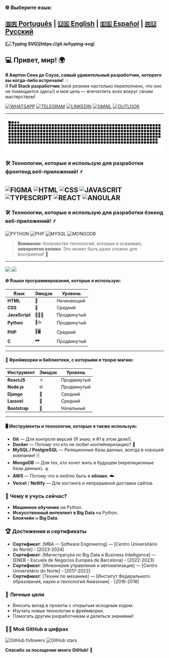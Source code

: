 ### 🌐 Выберите язык:

[🇧🇷 Português](README.md) | [🇺🇸 English](README.en.md) | [🇪🇸 Español](README.es.md) | [🇷🇺 Русский](README.ru.md)
---
**[![Typing SVG](https://readme-typing-svg.herokuapp.com?font=Ubuntu+Mono&size=40&pause=1000&color=ADD8E6&background=FFCC0000&center=true&vCenter=true&width=435&lines=%D0%9F%D1%80%D0%B8%D0%B2%D0%B5%D1%82%2C+%D0%BC%D0%B8%D1%80!;%D0%AF+A%D0%B9%D1%80%D1%82%D0%BE%D0%BD+%D0%A1%D0%B5%D0%BD%D0%B0.;%D0%94%D0%BE%D0%B1%D1%80%D0%BE+%D0%BF%D0%BE%D0%B6%D0%B0%D0%BB%D0%BE%D0%B2%D0%B0%D1%82%D1%8C!)](https://git.io/typing-svg)**

## 💻 Привет, мир! 🌍

**Я Аиртон Сена де Соуза, самый удивительный разработчик, которого вы когда-либо встречали!** 💥  
Я **Full Stack разработчик** (мой резюме настолько переполнено, что оно не помещается здесь!) и моя цель — впечатлить всех вокруг своим мастерством!

[![WHATSAPP](https://img.shields.io/badge/WhatsApp-25D366?style=for-the-badge&logo=whatsapp&logoColor=white)](https://wa.me/+380975521736)
[![TELEGRAM](https://img.shields.io/badge/Telegram-2CA5E0?style=for-the-badge&logo=telegram&logoColor=white)](https://t.me/airtonsenadesouza)
[![LINKEDIN](https://img.shields.io/badge/LinkedIn-0077B5?style=for-the-badge&logo=linkedin&logoColor=white)](https://www.linkedin.com/in/airton-sena-de-souza-7809a4191/)
[![GMAIL](https://img.shields.io/badge/Gmail-D14836?style=for-the-badge&logo=gmail&logoColor=white)](mailto:airtonbram@gmail.com)
[![OUTLOOK](https://img.shields.io/badge/Microsoft_Outlook-0078D4?style=for-the-badge&logo=microsoft-outlook&logoColor=white)](mailto:airton_pride@hotmail.com)

---

<picture align="center">
  <source media="(prefers-color-scheme: dark)" srcset="https://raw.githubusercontent.com/airtonsenadesouza/airtonsenadesouza/output/github-contribution-grid-snake-dark.svg">
  <source media="(prefers-color-scheme: light)" srcset="https://raw.githubusercontent.com/airtonsenadesouza/airtonsenadesouza/output/github-contribution-grid-snake-dark.svg">
  <img align="center" alt="github contribution grid snake animation" src="https://raw.githubusercontent.com/airtonsenadesouza/airtonsenadesouza/output/github-contribution-grid-snake.svg">
</picture>

### 🛠️ Технологии, которые я использую для разработки фронтенд веб-приложений! ⚡️
![FIGMA](https://img.shields.io/badge/Figma-F24E1E?style=for-the-badge&logo=figma&logoColor=white)
![HTML](https://img.shields.io/badge/HTML5-E34F26?style=for-the-badge&logo=html5&logoColor=white) 
![CSS](https://img.shields.io/badge/CSS3-1572B6?style=for-the-badge&logo=css3&logoColor=white)
![JAVASCRIT](https://img.shields.io/badge/JavaScript-323330?style=for-the-badge&logo=javascript&logoColor=F7DF1E)
![TYPESCRIPT](https://img.shields.io/badge/TypeScript-007ACC?style=for-the-badge&logo=typescript&logoColor=white)
![REACT](https://img.shields.io/badge/React-20232A?style=for-the-badge&logo=react&logoColor=61DAFB)
![ANGULAR](https://img.shields.io/badge/Angular-DD0031?style=for-the-badge&logo=angular&logoColor=white)
---
### 🛠️ Технологии, которые я использую для разработки бэкенд веб-приложений! ⚡️
![PYTHON](https://img.shields.io/badge/Python-14354C?style=for-the-badge&logo=python&logoColor=white)
![PHP](https://img.shields.io/badge/PHP-777BB4?style=for-the-badge&logo=php&logoColor=white)
![MYSQL](https://img.shields.io/badge/MySQL-00000F?style=for-the-badge&logo=mysql&logoColor=white)
![MONGODB](https://img.shields.io/badge/MongoDB-4EA94B?style=for-the-badge&logo=mongodb&logoColor=white)
> **Внимание:** Количество технологий, которые я осваиваю, **невероятно велико**. Это может быть даже сложно для восприятия! 👀
---
<div>
  <img align="center" src="https://github-readme-stats.vercel.app/api?username=airtonsenadesouza&show_icons=true&count_private=true&theme=radical" />
  <img align="center" src="https://github-readme-stats.vercel.app/api/top-langs/?username=airtonsenadesouza&langs_count=6&theme=radical" />
</div>

#### 🌐 **Языки программирования, которые я использую:**

| Язык         | Эмодзи   | Уровень   |
|--------------|----------|-----------|
| **HTML**     | 👑       | Начинающий |
| **CSS**      | 💅       | Средний   |
| **JavaScript** | 🧙‍♂️✨ | Продвинутый |
| **Python**   | 🤖☕     | Продвинутый |
| **PHP**      | 🔧🖥     | Средний   |
| **C**        | 🕶       | Продвинутый |

---

#### 🎨 **Фреймворки и библиотеки, с которыми я творю магию:**

| Инструмент       | Эмодзи     | Уровень     |
|------------------|------------|-------------|
| **ReactJS**      | ⚛️        | Продвинутый |
| **Node.js**      | 🌐        | Продвинутый |
| **Django**       | 🐍        | Средний     |
| **Laravel**      | 🚀        | Средний     |
| **Bootstrap**    | 💅        | Начальный   |

---

#### 🖥️ **Инструменты и технологии, которые я также использую:**

- **Git** — Для контроля версий (Я знаю, я #1 в этом деле!).
- **Docker** — Потому что кто не любит контейнеризацию? 🐳
- **MySQL / PostgreSQL** — Реляционные базы данных, всегда в хорошей компании! 🗄️
- **MongoDB** — Для тех, кто хочет жить в будущем (нереляционные базы данных). 🛸
- **AWS** — Потому что я люблю быть в **облаке**. ☁️
- **Vercel** / **Netlify** — Для хостинга и непрерывной доставки сайтов.

### 🌱 **Чему я учусь сейчас?**
- **Машинное обучение** на Python.
- **Искусственный интеллект в Big Data** на Python.
- **Блокчейн** и **Big Data**.

### 🏆 **Достижения и сертификаты**
- **Сертификат**: [MBA — Software Engineering] — [Centro Universitário do Norte] - [2023-2024]
- **Сертификат**: [Магистратура по Big Data и Business Intelligence] — [ENEB – Escuela de Negocios Europea de Barcelona] - [2022-2023]
- **Сертификат**: [Инженерия управления и автоматизация] — [Centro Universitário do Norte] - [2017-2022]
- **Сертификат**: [Техник по механике] — [Институт Федерального образования, науки и технологий Амазонии] - [2016-2018]

### 🎯 **Личные цели**
- Вносить вклад в проекты с открытым исходным кодом.
- Изучать новые технологии и фреймворки.
- Помогать другим разработчикам и делиться знаниями!

### 🧑‍💻 **Мой GitHub в цифрах**
![GitHub followers](https://img.shields.io/github/followers/airtonsenadesouza?label=Follow&style=social)
![GitHub stars](https://img.shields.io/github/stars/airtonsenadesouza?label=Stars&style=social)

**Спасибо за посещение моего GitHub!** 🚀
